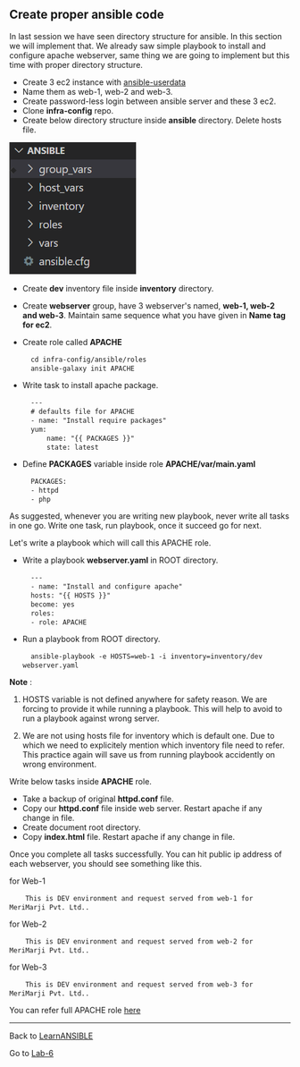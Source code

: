 ## Create proper ansible code

In last session we have seen directory structure for ansible. In this section we will implement that. We already saw simple playbook to install and configure apache webserver, same thing we are going to implement but this time with proper directory structure.

- Create 3 ec2 instance with [ansible-userdata](../../userdata-scripts/ansible-userdata.sh)
- Name them as web-1, web-2 and web-3.
- Create password-less login between ansible server and these 3 ec2.
- Clone **infra-config** repo.
- Create below directory structure inside **ansible** directory. Delete hosts file.

![ansible-dir-struct](../../images/ansible-dir-struct-lab.PNG)

- Create **dev** inventory file inside **inventory** directory.
- Create **webserver** group, have 3 webserver's named, **web-1, web-2 and web-3**. Maintain same sequence what you have given in **Name tag for ec2**.
- Create role called **APACHE**

        cd infra-config/ansible/roles
        ansible-galaxy init APACHE

- Write task to install apache package.

        ---
        # defaults file for APACHE
        - name: "Install require packages"
        yum: 
            name: "{{ PACKAGES }}"
            state: latest  

- Define **PACKAGES** variable inside role **APACHE/var/main.yaml** 

        PACKAGES: 
        - httpd
        - php

As suggested, whenever you are writing new playbook, never write all tasks in one go. Write one task, run playbook, once it succeed go for next.

Let's write a playbook which will call this APACHE role.

- Write a playbook **webserver.yaml** in ROOT directory.

        ---
        - name: "Install and configure apache"
        hosts: "{{ HOSTS }}"
        become: yes
        roles:
        - role: APACHE

- Run a playbook from ROOT directory.

        ansible-playbook -e HOSTS=web-1 -i inventory=inventory/dev webserver.yaml

**Note** :
    
1. HOSTS variable is not defined anywhere for safety reason. We are forcing to provide it while running a playbook. This will help to avoid to run a playbook against wrong server.

2. We are not using hosts file for inventory which is default one. Due to which we need to explicitely mention which inventory file need to refer. This practice again will save us from running playbook accidently on wrong environment.

Write below tasks inside **APACHE** role.
- Take a backup of original **httpd.conf** file.
- Copy our **httpd.conf** file inside web server. Restart apache if any change in file.
- Create document root directory.
- Copy **index.html** file. Restart apache if any change in file.

Once you complete all tasks successfully. You can hit public ip address of each webserver, you should see something like this.

for Web-1

        This is DEV environment and request served from web-1 for MeriMarji Pvt. Ltd..

for Web-2

        This is DEV environment and request served from web-2 for MeriMarji Pvt. Ltd..

for Web-3

        This is DEV environment and request served from web-3 for MeriMarji Pvt. Ltd..        
You can refer full APACHE role [here](./Lab/roles/APACHE/)

------

Back to [LearnANSIBLE](../Readme.md)

Go to [Lab-6](../Lab-6/Readme.md)